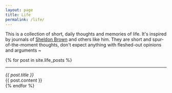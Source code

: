 ```yaml
---
layout: page
title: Life
permalink: /life/
---
```

This is a collection of short, daily thoughts and memories of life. It's
inspired by journals of [Sheldon Brown][sheldon-brown] and others like him.
They are short and spur-of-the-moment thoughts, don't expect anything with
fleshed-out opinions and arguments ~

{% for post in site.life_posts %}
  <div>
    <hr />
    <i>{{ post.title }}</i><br />
    {{ post.content }}
  </div>
{% endfor %}

[sheldon-brown]: http://sheldonbrown.com/org/journal/journal-0801.html
